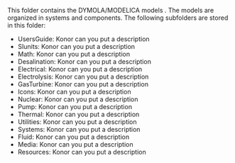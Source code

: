 This folder contains the DYMOLA/MODELICA models . The models are organized in systems and components.
The following subfolders are stored in this folder:
- UsersGuide: Konor can you put a description
- SIunits: Konor can you put a description
- Math: Konor can you put a description
- Desalination: Konor can you put a description
- Electrical: Konor can you put a description
- Electrolysis: Konor can you put a description
- GasTurbine: Konor can you put a description
- Icons: Konor can you put a description
- Nuclear: Konor can you put a description
- Pump: Konor can you put a description
- Thermal: Konor can you put a description
- Utilities: Konor can you put a description
- Systems: Konor can you put a description
- Fluid: Konor can you put a description
- Media: Konor can you put a description
- Resources: Konor can you put a description
